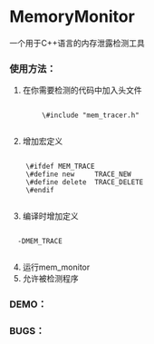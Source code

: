MemoryMonitor
=============

一个用于C++语言的内存泄露检测工具

### 使用方法：
  1. 在你需要检测的代码中加入头文件
  <pre><code>
		\#include "mem_tracer.h"
	</pre></code>
  2. 增加宏定义
   <pre><code>
    \#ifdef MEM_TRACE
    \#define new     TRACE_NEW
    \#define delete  TRACE_DELETE
    \#endif
	</pre></code>
  3. 编译时增加定义 
  <pre><code>
  -DMEM_TRACE
	</pre></code>
  4. 运行mem_monitor
  5. 允许被检测程序
  
### DEMO：

### BUGS：
  
